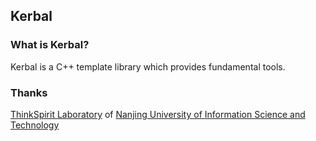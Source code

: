 ## Kerbal ##

### What is Kerbal? ###
Kerbal is a C++ template library which provides fundamental tools.

### Thanks
 [ThinkSpirit Laboratory](http://thinkspirit.org/) of [Nanjing University of Information 
 Science and Technology](http://www.nuist.edu.cn/)